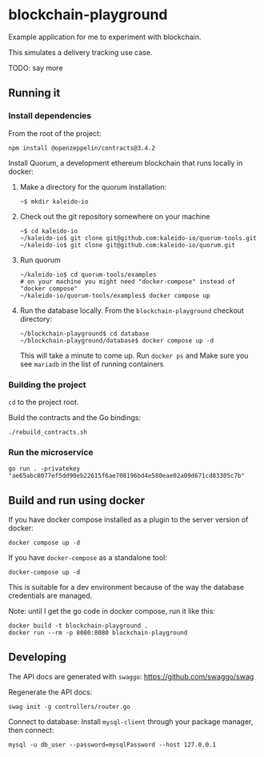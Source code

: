 # blockchain-playground
Example application for me to experiment with blockchain.

This simulates a delivery tracking use case. 

TODO: say more

## Running it
### Install dependencies
From the root of the project:
```
npm install @openzeppelin/contracts@3.4.2
```

Install Quorum, a development ethereum blockchain that runs locally in docker:
1. Make a directory for the quorum installation:
    ```
    ~$ mkdir kaleido-io
    ```
2. Check out the git repository somewhere on your machine
    ```
    ~$ cd kaleido-io
    ~/kaleido-io$ git clone git@github.com:kaleido-io/quorum-tools.git
    ~/kaleido-io$ git clone git@github.com:kaleido-io/quorum.git
    ```
3. Run quorum
    ```
    ~/kaleido-io$ cd quorum-tools/examples
    # on your machine you might need "docker-compose" instead of "docker compose"
    ~/kaleido-io/quorum-tools/examples$ docker compose up
    ```
4. Run the database locally. From the `blockchain-playground` checkout directory:
   ```
   ~/blockchain-playground$ cd database
   ~/blockchain-playground/database$ docker compose up -d
   ```
   This will take a minute to come up. Run `docker ps` and Make sure you see `mariadb` in the list of running containers


### Building the project
`cd` to the project root.

Build the contracts and the Go bindings:
```
./rebuild_contracts.sh
```

### Run the microservice
```
go run . -privatekey "ae65abc8077ef5dd90eb22615f6ae708196bd4e580eae02a09d671cd83305c7b"
```

## Build and run using docker
If you have docker compose installed as a plugin to the server version of docker:
```
docker compose up -d
```
If you have `docker-compose` as a standalone tool:
```
docker-compose up -d
```

This is suitable for a dev environment because of the way the database credentials are managed.

Note: until I get the go code in docker compose, run it like this:
```
docker build -t blockchain-playground .
docker run --rm -p 8080:8080 blockchain-playground
```

## Developing
The API docs are generated with `swaggo`: https://github.com/swaggo/swag

Regenerate the API docs:
```
swag init -g controllers/router.go
```

Connect to database:
Install `mysql-client` through your package manager, then connect:
```
mysql -u db_user --password=mysqlPassword --host 127.0.0.1
```